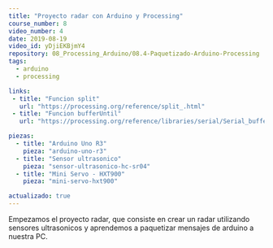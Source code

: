 ```yaml
---
title: "Proyecto radar con Arduino y Processing"
course_number: 8
video_number: 4
date: 2019-08-19
video_id: yDjiEKBjmY4
repository: 08_Processing_Arduino/08.4-Paquetizado-Arduino-Processing
tags:
  - arduino
  - processing

links:
 - title: "Funcion split"
   url: "https://processing.org/reference/split_.html"
 - title: "Funcion bufferUntil"
   url: "https://processing.org/reference/libraries/serial/Serial_bufferUntil_.html"

piezas:
  - title: "Arduino Uno R3"
    pieza: "arduino-uno-r3"
  - title: "Sensor ultrasonico"
    pieza: "sensor-ultrasonico-hc-sr04"
  - title: "Mini Servo - HXT900"
    pieza: "mini-servo-hxt900"

actualizado: true
---
```


Empezamos el proyecto radar, que consiste en crear un radar utilizando sensores ultrasonicos y aprendemos a paquetizar mensajes de arduino a nuestra PC.
